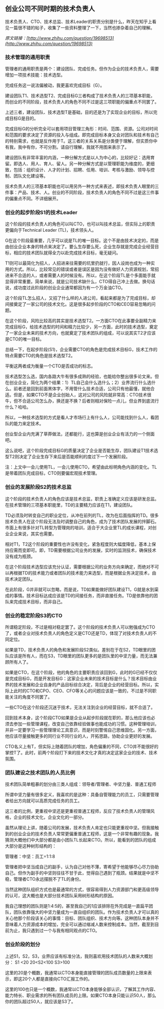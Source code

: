 ## 创业公司不同时期的技术负责人 ##

技术负责人、CTO、技术总监、技术Leader的职责分别是什么，昨天在知乎上看见一篇很不错的帖子，收集了一些资料整理了一下，当然也掺杂着自己的理解。

*原文链接：[http://www.zhihu.com/question/19698513](http://www.zhihu.com/question/19698513)*

### 技术管理的通用职责 ###

管理者的通用职责是两个：建设团队、完成任务。但作为企业的技术负责人，需要增加一项技术技能：技术选型。

完成任务这一说法偏被动，我更喜欢完成目标（G）。

建设团队T1、技术选型T2、完成目标G三者构成了技术负责人的三项基本职能，而创业的不同阶段，技术负责人的角色不同不过是这三项职能的偏重点不同罢了。

上述三者，建设团队、技术选型T是基础，目的还是为了实现企业的目标，所以完成目标G是目的。

完成目标G的分析完全可以套用项目管理三角形：时间、范围、资源。公司对时间和范围的要求决定了资源的投入与组成。即完成目标本身又会对团队和技术有自己的特别需求，也就是反作用于T。这三者的关系关系是分类便于理解，但实质你中有我，我中有你，不可分割。请自行理解，我就不用图来表示了。

建设团队有非常丰富的内涵，一种分解方式是以人为中心的，比较好记：选用育留。即选人、用人、育人、留人。另一种分解方式是以管理职能为维度的，更细致，包括：组织设计、人才的计划、招聘、任用、培训、考核与激励、领导与控制、团队文化建设等。

技术负责人的三项基本职能也可以用另外一种方式来表述，即技术负责人眼里的三件事：产品、技术、人。创业的不同阶段，技术负责人的角色不同不过是这三件事的偏重点不同。不详细展开。

### 创业的起步阶段S1的技术Leader ###

这个阶段的技术负责人的角色可以叫CTO，也可以叫技术总监，但实际上的职责更偏向于Technical Leader (TL)，技术领头人。

G在这个阶段最重要，几乎可以说是TL的唯一目标。这个不是由技术决定的，而是由创业企业本身的特点来决定了。要么生存要么死，企业生存就是完成企业经营目标，相应的技术团队就得全力以赴完成技术目标，毫无疑问。

T1则可以最简化为招人，人招进来往需要的坑里扔就行，因人设岗也成为一种实用的方式。所以，比较常见的错误或者是误区是因为没有做好人力资源规划，常招进来不合适的人，或者需要人的时候没有。所以，在这个阶段TL是个多面能手就显得非常重要。简单来说，就是公司技术缺什么，CTO得自己冲上去做。换句话说，成功度过此阶段的创业企业通常都因为有一个万金油CTO。

这个阶段TL怎么招人，又招了什么样的人进公司，看起来都是为了完成目标，却间接奠定了一家公司的技术文化。这是很多起步阶段的CTO和CEO容易忽略的问题。

在这个阶段，风险比较高的其实是技术选型T2。一方面CTO在此事要全副精力来完成目标G，给技术选型的时间和精力比较少，另一方面，此时的技术选型，奠定了一家企业未来的技术方向，也就奠定了技术团队的组成，可以说其实T2才应该是CTO的唯一目标。

总结一下，在起步阶段(S1)，企业需要CTO的角色是完成技术目标G，技术工作的特点需要CTO的角色是技术选型T2。

平衡这两者成为衡量一个CTO是否成功的标志。

技术选型怎么选，国内各路大牛有很多成熟的经验，也能给你整出很多论文来。但在创业企业，简化为两个结果：1）TL自己会什么选什么；2）业界流行什么选什么。前者还是回到前面黑体字，不用管什么技术合适，公司只有他最懂，就他合适。但是，如果CTO不是企业创始人，这对公司的风险就非常高：CTO技术很牛，但不合适公司怎么办，换还是不换？后者则相对保险一点儿，但业界到底流行什么？哈哈。

所以，一种技术选型的方式是看人才市场行上有什么人，公司能找到什么人，看团队的能力来定技术。

创业型企业内充满了草莽做法，还都能行，这也算是创业企业有活力的一个侧面吧。

这么说吧，这个阶段完成目标G的质量决定了企业是否能生存，团队建设T1技术选型T2则决定了企业生存下来后是否能顺利的度过下一个发展阶段。

注：上文中一会儿使用TL，一会儿使用CTO，希望由此标明角色内涵的变化。TL是带着团队完成目标，CTO则要偏宏观技术管理。

### 创业的发展阶段S2的技术总监 ###

这个阶段的技术负责人的角色应该是技术总监，职责上准确定义应该是研发总监。在技术管理的三项基本职能里，TD的主要精力应该在T1，建设团队。

TD必须及时转变自己的职业定位，从冲在前列的TL，改为在后面指挥的TD。很多技术负责人在这个阶段无法及时调整自己的角色，成为了技术团队发展的拌脚石。市面上有很多针对TL转型为管理岗的培训，适合于大企业里TL的成长课程，对创业企业来说，其实也需要。

相对T1，T2这个阶段的重要性也许没有变化，紧急程度则大幅度降低，基本上保持应需而变即可。即，TD需要根据公司业务的发展，实时的监测技术，确保技术没有成为瓶颈。

在这个阶段技术选型应该充分认证，需要根据公司的业务方向来确定，而绝对不可以再根据TD的技术能力或者团队的技术能力来选型，而是根据业务决定技术，由技术决定团队。

在此阶段，G并非就可以忽略，而是说，TD如果能做好团队建设T1，G就是水到渠成的事情。技术目标达成应该是TD的间接任务，而非直接任务。TD是依靠他的团队来完成技术目标，而非自己。

### 创业的稳定阶段S3的CTO ###

所谓稳定阶段，不过是相对稳定罢了。这个阶段的技术负责人可以勉强成为CTO了，或者企业对技术负责人的角色定义是CTO还是TD，体现了对技术负责人的不同定位。

如果是TD，技术负责人的角色和发展阶段S2类似。差别在于在S2，TD眼里的团队应该是所有人，而在S3，TD眼里的团队更多的是团队里的中坚力量，而无法兼顾所有人了。

如果是CTO，在这个阶段，他的角色的主要职责应该回到G，此时的G已经不仅仅是完成目标G，而是开发目标G：这家企业未来的技术目标是什么？技术目标由业界的技术发展和企业自身的产品目标综合决定，背后是企业的经营目标。所以，实际上此时的CTO和CPO、CEO、CFO等关心的问题应该是一致的，不过是不同职能关注的角度不同罢了。

一些CTO在这个阶段还沉迷于技术，无法关注到企业的经营目标，就不合适了。

回到技术本身，这个阶段CTO如果是企业从起步阶段就在职的，那么他应该也必须去参加一些管理课程，改变自己依靠经验做事也能成功的习惯。这种管理培训，并非一定要学习一些管理理论工具意识，而是时刻警惕自己思维固化。另一方面，他应该尽量接触更多的同行业不同行业的人，开拓思路，协助企业更好的发展。

CTO名义上有T，但实际上随着团队的增加，角色偏重的不同，CTO并不能很好的掌控T了。此时，前两个阶段打下来的技术文化才真的决定这家企业的技术、技术氛围。

### 团队建设之技术团队的人员比例 ###

技术团队简单粗暴的划分由三类人组成：领导者/管理者、中坚力量、普通工程师

所谓中坚力量有很多定义，我喜欢的是这种：具备自管理能力的员工，只需要管理者给出方向就可以高质完成任务的员工。

这三者的比例，更重视中坚还是更重视普通工程师，反应了技术负责人的管理风格，企业的技术文化，企业文化的一部分。

虽然从理论上讲，随着公司的发展，技术负责人肯定也只能更重视中坚。但我接触到的创业企业的技术负责人常常更偏重普通工程师，这是一个非常有趣的现象。我猜测大概他们中大部分都是由小团队TL长起来CTO。所以，能看到的团队的组成大部分是这种树形结构的：

管理者：中坚：员工=1:1:8

管理者把中坚当成自己的副手，认为自己对他不薄，寄希望于他能够尽心尽力协助自己。但作为副手的中坚则往往不甘于此，觉得自己遇到了瓶颈。结果就是中坚不稳，管理者CTO永远摆脱不了TL的身份。

当然这种团队组织方式也是最通常的方式，很容易得到人力资源部门和更高级领导的认可，这大概也是大部分技术团队采用树形结构的原因。

我自己理想的团队则是1:4:5的，甚至我自己的1应该排除在外完成是一直扁平团队，团队依靠强大的中坚力量成为一直自组织的团队。作为技术负责人才可以真的关心他那个阶段该关心的事情：目标、团队组织、技术方向等。这种团队本身并不意味着人力资源成本的增加，完全可以通过缩减人数来控制成本。当然，截至到目前为止，我只遇到过一个与我有相同观点的CTO。

### 创业阶段的划分 ###

上述S1，S2，S3，业界应该有标准分法，我则喜欢用技术团队的人数来大概划分：
S1 <20
20<S2<100
S3>100

这里的20是个概数，我通常以CTO本身能直接管理的团队成员数量的上限来表示，即这20个人都是直接向CTO汇报工作的。

这里的100也只是一个概数，我通常以CTO本身能够全部认识，了解其工作内容、能力特长、职业需求的所有团队成员的上限。如果CTO本身只能认识50人，那么你的团队超过50人，就应该是S3了。